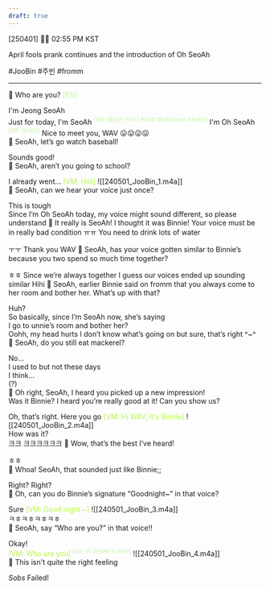 ```yaml
---
draft: true
---
```

[250401] 🐣💭 02:55 PM KST

April fools prank continues and the introduction of Oh SeoAh

#JooBin #주빈 #fromm
___
🫧 Who are you? <font color="#c3f4a5">[EN]</font>

I'm Jeong SeoAh  
Just for today, I'm SeoAh <sup><font color="#c3f4a5">[KR: **오**늘만 서아 | ROM: **O**neulman SeoAh]</font></sup>
I'm Oh SeoAh <sup><font color="#c3f4a5">[KR: 오서아]</font></sup>
Nice to meet you, WAV
😛😛😛😛  
🫧 SeoAh, let’s go watch baseball!

Sounds good!  
🫧 SeoAh, aren’t you going to school?

I already went... 
<font color="#b7f54c">[VM: Hiiii]</font>
![[240501_JooBin_1.m4a]]  
🫧 SeoAh, can we hear your voice just once?

This is tough  
Since I’m Oh SeoAh today, my voice might sound different, so please understand
🫧 It really is SeoAh! I thought it was Binnie! Your voice must be in really bad condition ㅠㅠ You need to drink lots of water

ㅜㅜ Thank you WAV
🫧 SeoAh, has your voice gotten similar to Binnie’s because you two spend so much time together?

ㅎㅎ Since we’re always together
I guess our voices ended up sounding similar
Hihi
🫧 SeoAh, earlier Binnie said on fromm that you always come to her room and bother her. What’s up with that?

Huh?  
So basically, since I’m SeoAh now, she’s saying  
I go to unnie’s room and bother her?  
Oohh, my head hurts
I don’t know what’s going on but sure, that’s right ^~^  
🫧 SeoAh, do you still eat mackerel?

No…  
I used to but not these days  
I think…  
(?)  
🫧 Oh right, SeoAh, I heard you picked up a new impression!  
Was it Binnie? I heard you’re really good at it!
Can you show us?

Oh, that’s right. Here you go
<font color="#b7f54c">[VM: Hi WAV, It's Binnie]</font>
![[240501_JooBin_2.m4a]]  
How was it?  
크크
크크크크크크
🫧 Wow, that’s the best I’ve heard!

ㅎㅎ  
🫧 Whoa! SeoAh, that sounded just like Binnie;;

Right? Right?  
🫧 Oh, can you do Binnie’s signature “Goodnight~” in that voice?

Sure
<font color="#b7f54c">[VM: Good night ~]</font>
![[240501_JooBin_3.m4a]]  
ㅋㅎㅋㅎㅋㅎㅋㅎ  
🫧 SeoAh, say “Who are you?” in that voice!!

Okay!  
<font color="#b7f54c">[VM: Who are you]</font> <font color="#c3f4a5"><sup>[t/n: in SeoAh's tone]</sup></font>
![[240501_JooBin_4.m4a]]  
🫧 This isn't quite the right feeling

*Sobs*
Failed!